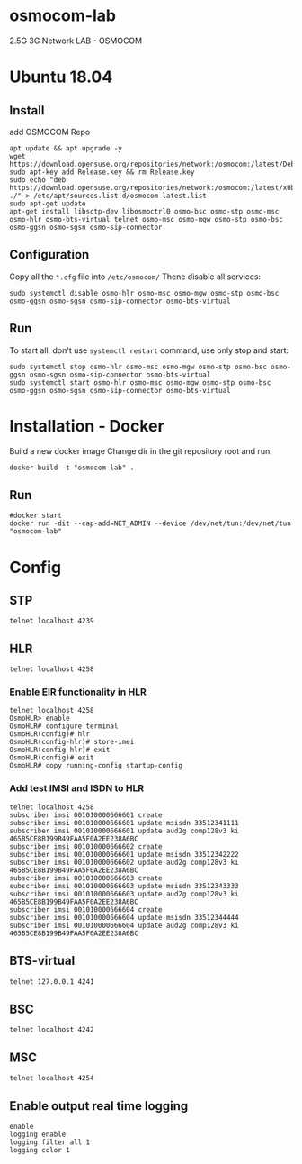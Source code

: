 # osmocom-lab
2.5G 3G Network LAB - OSMOCOM

# Ubuntu 18.04

## Install


add OSMOCOM Repo
```
apt update && apt upgrade -y
wget https://download.opensuse.org/repositories/network:/osmocom:/latest/Debian_10/Release.key
sudo apt-key add Release.key && rm Release.key
sudo echo "deb https://download.opensuse.org/repositories/network:/osmocom:/latest/xUbuntu_18.04/ ./" > /etc/apt/sources.list.d/osmocom-latest.list
sudo apt-get update
apt-get install libsctp-dev libosmoctrl0 osmo-bsc osmo-stp osmo-msc osmo-hlr osmo-bts-virtual telnet osmo-msc osmo-mgw osmo-stp osmo-bsc osmo-ggsn osmo-sgsn osmo-sip-connector
```
## Configuration
Copy all the ```*.cfg``` file into ```/etc/osmocom/```
Thene disable all services:
```
sudo systemctl disable osmo-hlr osmo-msc osmo-mgw osmo-stp osmo-bsc osmo-ggsn osmo-sgsn osmo-sip-connector osmo-bts-virtual
```
## Run
To start all, don't use ```systemctl restart``` command, use only stop and start:
```
sudo systemctl stop osmo-hlr osmo-msc osmo-mgw osmo-stp osmo-bsc osmo-ggsn osmo-sgsn osmo-sip-connector osmo-bts-virtual
sudo systemctl start osmo-hlr osmo-msc osmo-mgw osmo-stp osmo-bsc osmo-ggsn osmo-sgsn osmo-sip-connector osmo-bts-virtual
```



# Installation - Docker

Build a new docker image
Change dir in the git repository root and run:
```
docker build -t "osmocom-lab" .
```
## Run

```
#docker start
docker run -dit --cap-add=NET_ADMIN --device /dev/net/tun:/dev/net/tun "osmocom-lab"
```





# Config

## STP
```
telnet localhost 4239
```
## HLR
```
telnet localhost 4258
```
### Enable EIR functionality in HLR
```
telnet localhost 4258
OsmoHLR> enable
OsmoHLR# configure terminal
OsmoHLR(config)# hlr
OsmoHLR(config-hlr)# store-imei
OsmoHLR(config-hlr)# exit
OsmoHLR(config)# exit
OsmoHLR# copy running-config startup-config
```

### Add test IMSI and ISDN to HLR
```
telnet localhost 4258
subscriber imsi 001010000666601 create
subscriber imsi 001010000666601 update msisdn 33512341111
subscriber imsi 001010000666601 update aud2g comp128v3 ki 465B5CE8B199B49FAA5F0A2EE238A6BC
subscriber imsi 001010000666602 create
subscriber imsi 001010000666601 update msisdn 33512342222
subscriber imsi 001010000666602 update aud2g comp128v3 ki 465B5CE8B199B49FAA5F0A2EE238A6BC
subscriber imsi 001010000666603 create
subscriber imsi 001010000666603 update msisdn 33512343333
subscriber imsi 001010000666603 update aud2g comp128v3 ki 465B5CE8B199B49FAA5F0A2EE238A6BC
subscriber imsi 001010000666604 create
subscriber imsi 001010000666604 update msisdn 33512344444
subscriber imsi 001010000666604 update aud2g comp128v3 ki 465B5CE8B199B49FAA5F0A2EE238A6BC
```

## BTS-virtual
```
telnet 127.0.0.1 4241
```
## BSC
```
telnet localhost 4242
```
## MSC 
```
telnet localhost 4254
```
## Enable output real time logging
```
enable
logging enable
logging filter all 1
logging color 1
```



